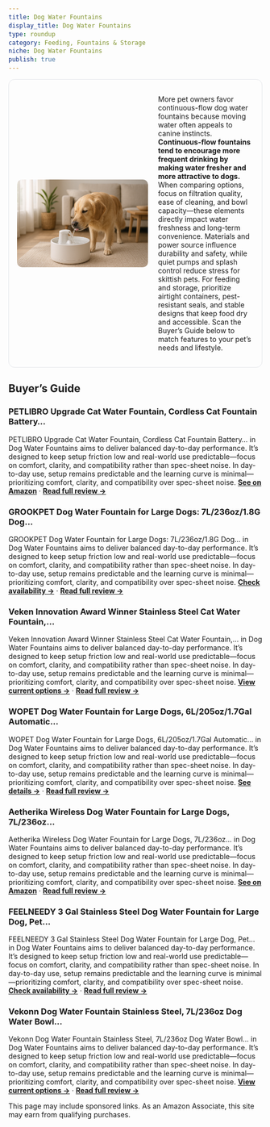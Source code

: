 ```yaml
---
title: Dog Water Fountains
display_title: Dog Water Fountains
type: roundup
category: Feeding, Fountains & Storage
niche: Dog Water Fountains
publish: true
---
```


<section class="hero-split" style="width:100%;box-sizing:border-box;border:1px solid #e5e7eb;border-radius:12px;padding:16px;display:grid;grid-template-columns:minmax(260px,40%) 1fr;gap:20px;align-items:center;"><figure style="margin:0;"><img src="/hero/roundups/feeding-fountains-storage/dog-water-fountains.webp" alt="" style="width:100%;height:auto;display:block;border-radius:10px;"/></figure><div class="hero-copy" style="min-width:0;"><p>More pet owners favor continuous-flow dog water fountains because moving water often appeals to canine instincts. <strong>Continuous-flow fountains tend to encourage more frequent drinking by making water fresher and more attractive to dogs.</strong> When comparing options, focus on filtration quality, ease of cleaning, and bowl capacity&mdash;these elements directly impact water freshness and long-term convenience. Materials and power source influence durability and safety, while quiet pumps and splash control reduce stress for skittish pets. For feeding and storage, prioritize airtight containers, pest-resistant seals, and stable designs that keep food dry and accessible. Scan the Buyer’s Guide below to match features to your pet’s needs and lifestyle.</p></div></section>

<h2>Buyer’s Guide</h2>
<h3>PETLIBRO Upgrade Cat Water Fountain, Cordless Cat Fountain Battery…</h3>
<p>PETLIBRO Upgrade Cat Water Fountain, Cordless Cat Fountain Battery… in Dog Water Fountains aims to deliver balanced day-to-day performance. It’s designed to keep setup friction low and real-world use predictable&mdash;focus on comfort, clarity, and compatibility rather than spec-sheet noise. In day-to-day use, setup remains predictable and the learning curve is minimal&mdash;prioritizing comfort, clarity, and compatibility over spec-sheet noise. <a href="https://amzn.to/42pBOgH" target="_blank" rel="nofollow sponsored noopener noopener" target="_blank"><strong>See on Amazon</strong></a> · <a href="/reviews/petlibro-upgrade-cat-water-fountain-cordless-cat-fountain-battery-opera-e3580f6b/"><strong>Read full review &rarr;</strong></a></p>
<h3>GROOKPET Dog Water Fountain for Large Dogs: 7L/236oz/1.8G Dog…</h3>
<p>GROOKPET Dog Water Fountain for Large Dogs: 7L/236oz/1.8G Dog… in Dog Water Fountains aims to deliver balanced day-to-day performance. It’s designed to keep setup friction low and real-world use predictable&mdash;focus on comfort, clarity, and compatibility rather than spec-sheet noise. In day-to-day use, setup remains predictable and the learning curve is minimal&mdash;prioritizing comfort, clarity, and compatibility over spec-sheet noise. <a href="https://amzn.to/46TUYfU" target="_blank" rel="nofollow sponsored noopener noopener" target="_blank"><strong>Check availability &rarr;</strong></a> · <a href="/reviews/grookpet-dog-water-fountain-for-large-dogs-7l-236oz-1-8g-dog-fountain-s-f61fd8c0/"><strong>Read full review &rarr;</strong></a></p>
<h3>Veken Innovation Award Winner Stainless Steel Cat Water Fountain,…</h3>
<p>Veken Innovation Award Winner Stainless Steel Cat Water Fountain,… in Dog Water Fountains aims to deliver balanced day-to-day performance. It’s designed to keep setup friction low and real-world use predictable&mdash;focus on comfort, clarity, and compatibility rather than spec-sheet noise. In day-to-day use, setup remains predictable and the learning curve is minimal&mdash;prioritizing comfort, clarity, and compatibility over spec-sheet noise. <a href="https://amzn.to/42YAMs5" target="_blank" rel="nofollow sponsored noopener noopener" target="_blank"><strong>View current options &rarr;</strong></a> · <a href="/reviews/veken-innovation-award-winner-stainless-steel-cat-water-fountain-95oz-2-5523eeb9/"><strong>Read full review &rarr;</strong></a></p>
<h3>WOPET Dog Water Fountain for Large Dogs, 6L/205oz/1.7Gal Automatic…</h3>
<p>WOPET Dog Water Fountain for Large Dogs, 6L/205oz/1.7Gal Automatic… in Dog Water Fountains aims to deliver balanced day-to-day performance. It’s designed to keep setup friction low and real-world use predictable&mdash;focus on comfort, clarity, and compatibility rather than spec-sheet noise. In day-to-day use, setup remains predictable and the learning curve is minimal&mdash;prioritizing comfort, clarity, and compatibility over spec-sheet noise. <a href="https://amzn.to/479aDJw" target="_blank" rel="nofollow sponsored noopener noopener" target="_blank"><strong>See details &rarr;</strong></a> · <a href="/reviews/wopet-dog-water-fountain-for-large-dogs-6l-205oz-1-7gal-automatic-dog-a-038194f3/"><strong>Read full review &rarr;</strong></a></p>
<h3>Aetherika Wireless Dog Water Fountain for Large Dogs, 7L/236oz…</h3>
<p>Aetherika Wireless Dog Water Fountain for Large Dogs, 7L/236oz… in Dog Water Fountains aims to deliver balanced day-to-day performance. It’s designed to keep setup friction low and real-world use predictable&mdash;focus on comfort, clarity, and compatibility rather than spec-sheet noise. In day-to-day use, setup remains predictable and the learning curve is minimal&mdash;prioritizing comfort, clarity, and compatibility over spec-sheet noise. <a href="https://amzn.to/4nC8FHJ" target="_blank" rel="nofollow sponsored noopener noopener" target="_blank"><strong>See on Amazon</strong></a> · <a href="/reviews/aetherika-wireless-dog-water-fountain-for-large-dogs-7l-236oz-stainless-cc236d74/"><strong>Read full review &rarr;</strong></a></p>
<h3>FEELNEEDY 3 Gal Stainless Steel Dog Water Fountain for Large Dog, Pet…</h3>
<p>FEELNEEDY 3 Gal Stainless Steel Dog Water Fountain for Large Dog, Pet… in Dog Water Fountains aims to deliver balanced day-to-day performance. It’s designed to keep setup friction low and real-world use predictable&mdash;focus on comfort, clarity, and compatibility rather than spec-sheet noise. In day-to-day use, setup remains predictable and the learning curve is minimal&mdash;prioritizing comfort, clarity, and compatibility over spec-sheet noise. <a href="https://amzn.to/3KyKlI0" target="_blank" rel="nofollow sponsored noopener noopener" target="_blank"><strong>Check availability &rarr;</strong></a> · <a href="/reviews/feelneedy-3-gal-stainless-steel-dog-water-fountain-for-large-dog-pet-wa-a59b5bb8/"><strong>Read full review &rarr;</strong></a></p>
<h3>Vekonn Dog Water Fountain Stainless Steel, 7L/236oz Dog Water Bowl…</h3>
<p>Vekonn Dog Water Fountain Stainless Steel, 7L/236oz Dog Water Bowl… in Dog Water Fountains aims to deliver balanced day-to-day performance. It’s designed to keep setup friction low and real-world use predictable&mdash;focus on comfort, clarity, and compatibility rather than spec-sheet noise. In day-to-day use, setup remains predictable and the learning curve is minimal&mdash;prioritizing comfort, clarity, and compatibility over spec-sheet noise. <a href="https://amzn.to/47ax2Gn" target="_blank" rel="nofollow sponsored noopener noopener" target="_blank"><strong>View current options &rarr;</strong></a> · <a href="/reviews/vekonn-dog-water-fountain-stainless-steel-7l-236oz-dog-water-bowl-dispe-c0fe7d25/"><strong>Read full review &rarr;</strong></a></p>
<aside class="disclosure">This page may include sponsored links. As an Amazon Associate, this site may earn from qualifying purchases.</aside>
